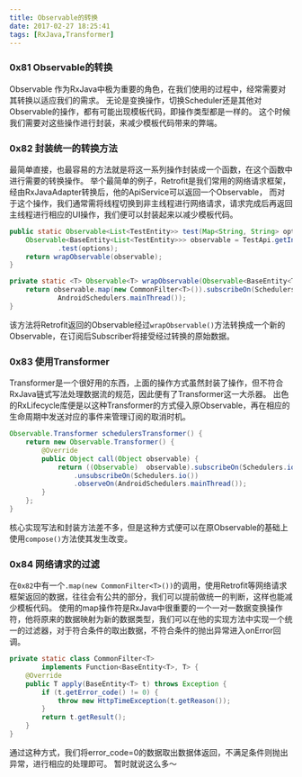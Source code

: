```yaml
---
title: Observable的转换
date: 2017-02-27 18:25:41
tags: [RxJava,Transformer]
---
```


### 0x81 Observable的转换

Observable 作为RxJava中极为重要的角色，在我们使用的过程中，经常需要对其转换以适应我们的需求。
无论是变换操作，切换Scheduler还是其他对Observable的操作，都有可能出现模板代码，即操作类型都是一样的。
这个时候我们需要对这些操作进行封装，来减少模板代码带来的弊端。

### 0x82 封装统一的转换方法

最简单直接，也最容易的方法就是将这一系列操作封装成一个函数，在这个函数中进行需要的转换操作。
举个最简单的例子，Retrofit是我们常用的网络请求框架，经由RxJavaAdapter转换后，他的ApiService可以返回一个Observable，
而对于这个操作，我们通常需将线程切换到非主线程进行网络请求，请求完成后再返回主线程进行相应的UI操作，我们便可以封装起来以减少模板代码。

```Java
public static Observable<List<TestEntity>> test(Map<String, String> options) {
    Observable<BaseEntity<List<TestEntity>>> observable = TestApi.getInstance().getApiService()
            .test(options);
    return wrapObservable(observable);
}

private static <T> Observable<T> wrapObservable(Observable<BaseEntity<T>> observable) {
    return observable.map(new CommonFilter<T>()).subscribeOn(Schedulers.io()).observeOn(
            AndroidSchedulers.mainThread());
}
```

该方法将Retrofit返回的Observable经过`wrapObservable()`方法转换成一个新的Observable，在订阅后Subscriber将接受经过转换的原始数据。

<!--more-->

### 0x83 使用Transformer

Transformer是一个很好用的东西，上面的操作方式虽然封装了操作，但不符合RxJava链式写法处理数据流的规范，因此便有了Transformer这一大杀器。
出色的RxLifecycle库便是以这种Transformer的方式侵入原Observable，再在相应的生命周期中发送对应的事件来管理订阅的取消时机。

```Java
Observable.Transformer schedulersTransformer() {
    return new Observable.Transformer() {
        @Override
        public Object call(Object observable) {
            return ((Observable)  observable).subscribeOn(Schedulers.io())
                .unsubscribeOn(Schedulers.io())
                .observeOn(AndroidSchedulers.mainThread());
        }
    };
}
```

核心实现写法和封装方法差不多，但是这种方式便可以在原Observable的基础上使用`compose()`方法使其发生改变。

### 0x84 网络请求的过滤

在`0x82`中有一个`.map(new CommonFilter<T>())`的调用，使用Retrofit等网络请求框架返回的数据，往往会有公共的部分，我们可以提前做统一的判断，这样也能减少模板代码。
使用的map操作符是RxJava中很重要的一个一对一数据变换操作符，他将原来的数据映射为新的数据类型，我们可以在他的实现方法中实现一个统一的过滤器，对于符合条件的取出数据，不符合条件的抛出异常进入onError回调。

```Java
private static class CommonFilter<T>
        implements Function<BaseEntity<T>, T> {
    @Override
    public T apply(BaseEntity<T> t) throws Exception {
        if (t.getError_code() != 0) {
            throw new HttpTimeException(t.getReason());
        }
        return t.getResult();
    }
}
```

通过这种方式，我们将error_code=0的数据取出数据体返回，不满足条件则抛出异常，进行相应的处理即可。
暂时就说这么多～
